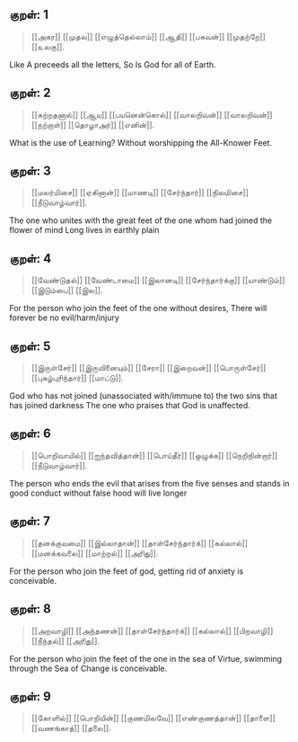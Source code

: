 ## குறள்: 1 
>[[அகர]] [[முதல]] [[எழுத்தெல்லாம்]] 
>[[ஆதி]] [[பகவன்]] [[முதற்றே]] [[உலகு]].

Like A preceeds all the letters,
So Is God for all of Earth.

## குறள்: 2 
>[[கற்றதனால்]] [[ஆய]] [[பயனென்கொல்]] [[வாலறிவன்]]
>[[வாலறிவன்]] [[நற்றாள்]] [[தொழாஅர்]] [[எனின்]].

What is the use of Learning?
Without worshipping the All-Knower Feet.

## குறள்: 3 
>[[மலர்மிசை]] [[ஏகினான்]] [[மாணடி]] [[சேர்ந்தார்]] 
>[[நிலமிசை]] [[நீடுவாழ்வார்]].

The one who unites with the great feet of the one whom had joined the flower of mind
Long lives in earthly plain 

## குறள்: 4 
>[[வேண்டுதல்]] [[வேண்டாமை]] [[இலானடி]] [[சேர்ந்தார்க்கு]] 
>[[யாண்டும்]] [[இடும்பை]] [[இல]].

For the person who join the feet of the one without desires,
There will forever be no evil/harm/injury 

## குறள்: 5 
>[[இருள்சேர்]] [[இருவினையும்]] [[சேரா]] [[இறைவன்]] 
>[[பொருள்சேர்]] [[புகழ்புரிந்தார்]] [[மாட்டு]].

God who has not joined (unassociated with/immune to) the two sins that has joined darkness
The one who praises that God is unaffected.

## குறள்: 6 
>[[பொறிவாயில்]] [[ஐந்தவித்தான்]] [[பொய்தீர்]] [[ஒழுக்க]] 
>[[நெறிநின்றார்]] [[நீடுவாழ்வார்]].

The person who ends the evil that arises from the five senses and stands in good conduct without false hood will live longer

## குறள்: 7 
>[[தனக்குவமை]] [[இல்லாதான்]] [[தாள்சேர்ந்தார்க்]] [[கல்லால்]] 
>[[மனக்கவலை]] [[மாற்றல்]] [[அரிது]].

For the person who join the feet of god, getting rid of anxiety is conceivable.

## குறள்: 8 
>[[அறவாழி]] [[அந்தணன்]] [[தாள்சேர்ந்தார்க்]] [[கல்லால்]] 
>[[பிறவாழி]] [[நீந்தல்]] [[அரிது]].

For the person who join the feet of the one in the sea of Virtue, swimming through the Sea of Change is conceivable.

## குறள்: 9 

>[[கோளில்]] [[பொறியின்]] [[குணமிலவே]] [[எண்குணத்தான்]] 
>[[தாளை]] [[வணங்காத்]] [[தலை]].

